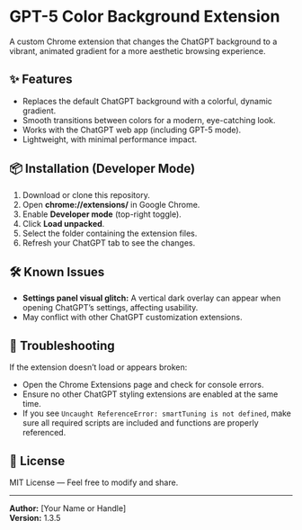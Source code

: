 # GPT-5 Color Background Extension

A custom Chrome extension that changes the ChatGPT background to a vibrant, animated gradient for a more aesthetic browsing experience.

## ✨ Features
- Replaces the default ChatGPT background with a colorful, dynamic gradient.
- Smooth transitions between colors for a modern, eye-catching look.
- Works with the ChatGPT web app (including GPT-5 mode).
- Lightweight, with minimal performance impact.

## 📦 Installation (Developer Mode)
1. Download or clone this repository.
2. Open **chrome://extensions/** in Google Chrome.
3. Enable **Developer mode** (top-right toggle).
4. Click **Load unpacked**.
5. Select the folder containing the extension files.
6. Refresh your ChatGPT tab to see the changes.

## 🛠 Known Issues
- **Settings panel visual glitch:** A vertical dark overlay can appear when opening ChatGPT’s settings, affecting usability.  
- May conflict with other ChatGPT customization extensions.

## 🔧 Troubleshooting
If the extension doesn’t load or appears broken:
- Open the Chrome Extensions page and check for console errors.
- Ensure no other ChatGPT styling extensions are enabled at the same time.
- If you see `Uncaught ReferenceError: smartTuning is not defined`, make sure all required scripts are included and functions are properly referenced.

## 📜 License
MIT License — Feel free to modify and share.

---

**Author:** [Your Name or Handle]  
**Version:** 1.3.5
